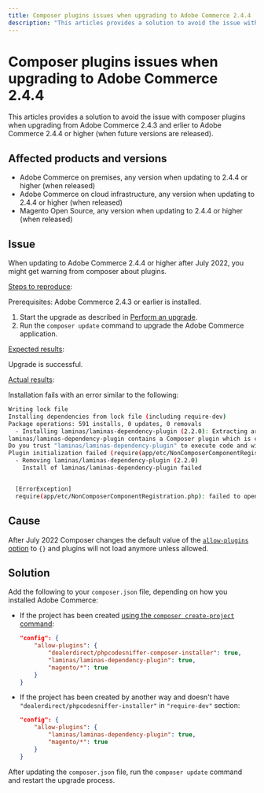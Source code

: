 ```yaml
---
title: Composer plugins issues when upgrading to Adobe Commerce 2.4.4
description: "This articles provides a solution to avoid the issue with composer plugins when upgrading from Adobe Commerce 2.4.3 and erlier to Adobe Commerce 2.4.4 or higher (when future versions are released)."
---
```


# Composer plugins issues when upgrading to Adobe Commerce 2.4.4

This articles provides a solution to avoid the issue with composer plugins when upgrading from Adobe Commerce 2.4.3 and erlier to Adobe Commerce 2.4.4 or higher (when future versions are released).

## Affected products and versions

* Adobe Commerce on premises, any version when updating to 2.4.4 or higher (when released)
* Adobe Commerce on cloud infrastructure, any version when updating to 2.4.4 or higher (when released)
* Magento Open Source, any version when updating to 2.4.4 or higher (when released)

## Issue

When updating to Adobe Commerce 2.4.4 or higher after July 2022, you might get warning from composer about plugins.

<u>Steps to reproduce</u>:

Prerequisites: Adobe Commerce 2.4.3 or earlier is installed.

1. Start the upgrade as described in [Perform an upgrade](https://experienceleague.adobe.com/docs/commerce-operations/upgrade-guide/implementation/perform-upgrade.html).
1. Run the `composer update` command to upgrade the Adobe Commerce application.

<u>Expected results</u>:

Upgrade is successful.

<u>Actual results</u>:

Installation fails with an error similar to the following:

```bash
Writing lock file
Installing dependencies from lock file (including require-dev)
Package operations: 591 installs, 0 updates, 0 removals
  - Installing laminas/laminas-dependency-plugin (2.2.0): Extracting archive
laminas/laminas-dependency-plugin contains a Composer plugin which is currently not in your allow-plugins config. See https://getcomposer.org/allow-plugins
Do you trust "laminas/laminas-dependency-plugin" to execute code and wish to enable it now? (writes "allow-plugins" to composer.json) [y,n,d,?] y
Plugin initialization failed (require(app/etc/NonComposerComponentRegistration.php): failed to open stream: No such file or directory), uninstalling plugin
  - Removing laminas/laminas-dependency-plugin (2.2.0)
    Install of laminas/laminas-dependency-plugin failed


  [ErrorException]
  require(app/etc/NonComposerComponentRegistration.php): failed to open stream: No such file or directory
```

## Cause

After July 2022 Composer changes the default value of the [`allow-plugins` option](https://getcomposer.org/doc/06-config.md#allow-plugins) to `{}` and plugins will not load anymore unless allowed.

## Solution

Add the following to your `composer.json` file, depending on how you installed Adobe Commerce:

* If the project has been created [using the `composer create-project` command](https://devdocs.magento.com/guides/v2.4/install-gde/composer.html#get-the-metapackage):

    ```json
    "config": {
        "allow-plugins": {
            "dealerdirect/phpcodesniffer-composer-installer": true,
            "laminas/laminas-dependency-plugin": true,
            "magento/*": true
        }
    }
    ```

* If the project has been created by another way and doesn't have `"dealerdirect/phpcodesniffer-installer"` in `"require-dev"` section:

    ```json
    "config": {
        "allow-plugins": {
            "laminas/laminas-dependency-plugin": true,
            "magento/*": true
        }
    }
    ```

After updating the `composer.json` file, run the `composer update` command and restart the upgrade process.
 

